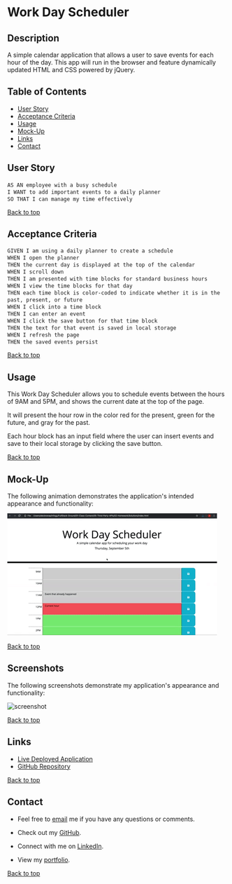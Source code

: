 # Work Day Scheduler

## Description
A simple calendar application that allows a user to save events for each hour of the day. This app will run in the browser and feature dynamically updated HTML and CSS powered by jQuery.

## Table of Contents
* [User Story](#user-story)
* [Acceptance Criteria](#acceptance-criteria)
* [Usage](#Usage)
* [Mock-Up](#mock-up)
* [Links](#links)
* [Contact](#Contact)

## User Story

    AS AN employee with a busy schedule
    I WANT to add important events to a daily planner
    SO THAT I can manage my time effectively

[Back to top](#work-day-scheduler)

## Acceptance Criteria

    GIVEN I am using a daily planner to create a schedule
    WHEN I open the planner
    THEN the current day is displayed at the top of the calendar
    WHEN I scroll down
    THEN I am presented with time blocks for standard business hours
    WHEN I view the time blocks for that day
    THEN each time block is color-coded to indicate whether it is in the past, present, or future
    WHEN I click into a time block
    THEN I can enter an event
    WHEN I click the save button for that time block
    THEN the text for that event is saved in local storage
    WHEN I refresh the page
    THEN the saved events persist

[Back to top](#work-day-scheduler)

## Usage

This Work Day Scheduler allows you to schedule events between the hours of 9AM and 5PM, and shows the current date at the top of the page. 

It will present the hour row in the color red for the present, green for the future, and gray for the past.

Each hour block has an input field where the user can insert events and save to their local storage by clicking the save button.

[Back to top](#work-day-scheduler)

## Mock-Up

The following animation demonstrates the application's intended appearance and functionality:

![mockup](./assets/05-third-party-apis-homework-demo.gif)

[Back to top](#work-day-scheduler)

## Screenshots

The following screenshots demonstrate my application's appearance and functionality:

![screenshot]()

[Back to top](#work-day-scheduler)

## Links
- [Live Deployed Application](https://kdrummond528.github.io/Work-Day-Scheduler/)
- [GitHub Repository](https://github.com/kdrummond528/Work-Day-Scheduler)

[Back to top](#work-day-scheduler)

## Contact
- Feel free to [email](mailto:k.drummond528@gmail.com) me if you have any questions or comments.

- Check out my [GitHub](https://github.com/kdrummond528).

- Connect with me on [LinkedIn](https://www.linkedin.com/in/karinadrummond).

- View my [portfolio](https://kdrummond528.github.io/Personal-Portfolio/).

[Back to top](#work-day-scheduler)
